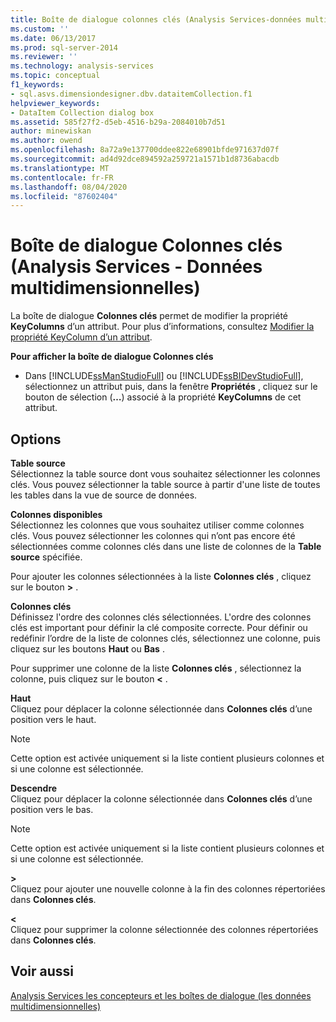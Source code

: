 ```yaml
---
title: Boîte de dialogue colonnes clés (Analysis Services-données multidimensionnelles) | Microsoft Docs
ms.custom: ''
ms.date: 06/13/2017
ms.prod: sql-server-2014
ms.reviewer: ''
ms.technology: analysis-services
ms.topic: conceptual
f1_keywords:
- sql.asvs.dimensiondesigner.dbv.dataitemCollection.f1
helpviewer_keywords:
- DataItem Collection dialog box
ms.assetid: 585f27f2-d5eb-4516-b29a-2084010b7d51
author: minewiskan
ms.author: owend
ms.openlocfilehash: 8a72a9e137700ddee822e68901bfde971637d07f
ms.sourcegitcommit: ad4d92dce894592a259721a1571b1d8736abacdb
ms.translationtype: MT
ms.contentlocale: fr-FR
ms.lasthandoff: 08/04/2020
ms.locfileid: "87602404"
---
```

# <a name="key-columns-dialog-box-analysis-services---multidimensional-data"></a>Boîte de dialogue Colonnes clés (Analysis Services - Données multidimensionnelles)
  La boîte de dialogue **Colonnes clés** permet de modifier la propriété **KeyColumns** d’un attribut. Pour plus d’informations, consultez [Modifier la propriété KeyColumn d’un attribut](multidimensional-models/attribute-properties-modify-the-keycolumn-property.md).  
  
 **Pour afficher la boîte de dialogue Colonnes clés**  
  
-   Dans [!INCLUDE[ssManStudioFull](../includes/ssmanstudiofull-md.md)] ou [!INCLUDE[ssBIDevStudioFull](../includes/ssbidevstudiofull-md.md)], sélectionnez un attribut puis, dans la fenêtre **Propriétés** , cliquez sur le bouton de sélection (**…**) associé à la propriété **KeyColumns** de cet attribut.  
  
## <a name="options"></a>Options  
 **Table source**  
 Sélectionnez la table source dont vous souhaitez sélectionner les colonnes clés. Vous pouvez sélectionner la table source à partir d'une liste de toutes les tables dans la vue de source de données.  
  
 **Colonnes disponibles**  
 Sélectionnez les colonnes que vous souhaitez utiliser comme colonnes clés. Vous pouvez sélectionner les colonnes qui n’ont pas encore été sélectionnées comme colonnes clés dans une liste de colonnes de la **Table source** spécifiée.  
  
 Pour ajouter les colonnes sélectionnées à la liste **Colonnes clés** , cliquez sur le bouton **>** .  
  
 **Colonnes clés**  
 Définissez l'ordre des colonnes clés sélectionnées. L'ordre des colonnes clés est important pour définir la clé composite correcte. Pour définir ou redéfinir l’ordre de la liste de colonnes clés, sélectionnez une colonne, puis cliquez sur les boutons **Haut** ou **Bas** .  
  
 Pour supprimer une colonne de la liste **Colonnes clés** , sélectionnez la colonne, puis cliquez sur le bouton **\<** .  
  
 **Haut**  
 Cliquez pour déplacer la colonne sélectionnée dans **Colonnes clés** d’une position vers le haut.  
  
> [!NOTE]  
>  Cette option est activée uniquement si la liste contient plusieurs colonnes et si une colonne est sélectionnée.  
  
 **Descendre**  
 Cliquez pour déplacer la colonne sélectionnée dans **Colonnes clés** d’une position vers le bas.  
  
> [!NOTE]  
>  Cette option est activée uniquement si la liste contient plusieurs colonnes et si une colonne est sélectionnée.  
  
 **>**  
 Cliquez pour ajouter une nouvelle colonne à la fin des colonnes répertoriées dans **Colonnes clés**.  
  
 **<**  
 Cliquez pour supprimer la colonne sélectionnée des colonnes répertoriées dans **Colonnes clés**.  
  
## <a name="see-also"></a>Voir aussi  
 [Analysis Services les concepteurs et les boîtes de dialogue &#40;les données multidimensionnelles&#41;](analysis-services-designers-and-dialog-boxes-multidimensional-data.md)  
  
  
